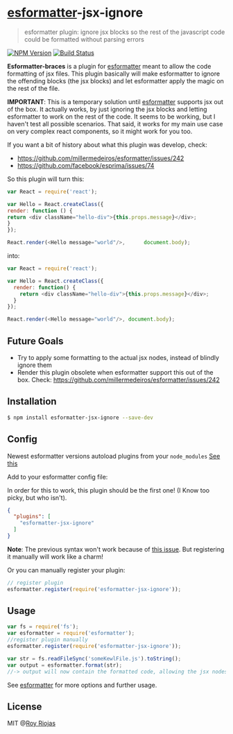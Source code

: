 # [esformatter](https://github.com/millermedeiros/esformatter)-jsx-ignore
> esformatter plugin: ignore jsx blocks so the rest of the javascript code could be formatted without parsing errors

[![NPM Version](http://img.shields.io/npm/v/esformatter-jsx-ignore.svg?style=flat)](https://npmjs.org/package/esformatter-jsx-ignore)
[![Build Status](http://img.shields.io/travis/pgilad/esformatter-jsx-ignore.svg?style=flat)](https://travis-ci.org/royriojas/esformatter-jsx-ignore)

**Esformatter-braces** is a plugin for [esformatter](https://github.com/millermedeiros/esformatter) meant to allow the
code formatting of jsx files. This plugin basically will make esformatter to ignore the offending blocks (the jsx blocks)
and let esformatter apply the magic on the rest of the file.

**IMPORTANT**: This is a temporary solution until [esformatter](https://github.com/millermedeiros/esformatter) 
supports jsx out of the box. It actually works, by just ignoring the jsx blocks and letting esformatter to work on the 
rest of the code. It seems to be working, but I haven't test all possible scenarios. That said, it works for my main use case
on very complex react components, so it might work for you too.

If you want a bit of history about what this plugin was develop, check: 
- https://github.com/millermedeiros/esformatter/issues/242
- https://github.com/facebook/esprima/issues/74

So this plugin will turn this:
```js
var React = require('react');

var Hello = React.createClass({
render: function () {
return <div className="hello-div">{this.props.message}</div>;
}
});

React.render(<Hello message="world"/>,      document.body);
```

into:
```js
var React = require('react');

var Hello = React.createClass({
  render: function() {
    return <div className="hello-div">{this.props.message}</div>;
  }
});

React.render(<Hello message="world"/>, document.body);
```

## Future Goals

- Try to apply some formatting to the actual jsx nodes, instead of blindly ignore them
- Render this plugin obsolete when esformatter support this out of the box. Check: https://github.com/millermedeiros/esformatter/issues/242

## Installation

```sh
$ npm install esformatter-jsx-ignore --save-dev
```

## Config

Newest esformatter versions autoload plugins from your `node_modules` [See this](https://github.com/millermedeiros/esformatter#plugins)

Add to your esformatter config file:

In order for this to work, this plugin should be the first one! (I Know too picky, but who isn't).

```json
{
  "plugins": [
    "esformatter-jsx-ignore"
  ]
}
```
**Note**: The previous syntax won't work because of [this issue](https://github.com/millermedeiros/esformatter/issues/245). 
But registering it manually will work like a charm!

Or you can manually register your plugin:
```js
// register plugin
esformatter.register(require('esformatter-jsx-ignore'));
```

## Usage

```js
var fs = require('fs');
var esformatter = require('esformatter');
//register plugin manually
esformatter.register(require('esformatter-jsx-ignore'));

var str = fs.readFileSync('someKewlFile.js').toString();
var output = esformatter.format(str);
//-> output will now contain the formatted code, allowing the jsx nodes to happily pass.
```

See [esformatter](https://github.com/millermedeiros/esformatter) for more options and further usage.

## License

MIT @[Roy Riojas](http://royriojas.com)